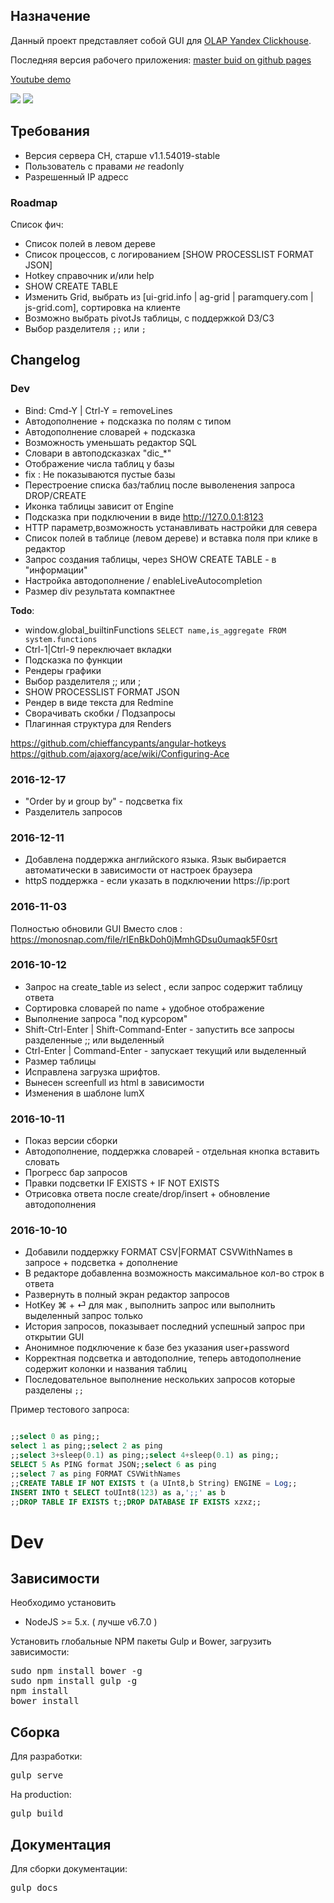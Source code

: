 ## Назначение
Данный проект представляет собой GUI для [OLAP Yandex Clickhouse](https://github.com/yandex/ClickHouse).

Последняя версия рабочего приложения: [master buid on github pages](http://guiclickhouse.smi2.ru/)

[Youtube demo](https://www.youtube.com/watch?v=u5DOWnm47vg)

![](https://raw.githubusercontent.com/smi2/clickhouse-frontend/master/media/screen4.jpg)
![](https://raw.githubusercontent.com/smi2/clickhouse-frontend/master/media/screen5.jpg)


## Требования 
* Версия сервера CH, старше  v1.1.54019-stable
* Пользователь с правами _не_ readonly 
* Разрешенный IP адресс



### Roadmap
Список фич: 
* Список полей в левом дереве 
* Список процессов, с логированием [SHOW PROCESSLIST FORMAT JSON]
* Hotkey справочник и/или help 
* SHOW CREATE TABLE 
* Изменить Grid, выбрать из [ui-grid.info | ag-grid | paramquery.com | js-grid.com], сортировка на клиенте 
* Возможно выбрать pivotJs таблицы,  c поддержкой D3/C3
* Выбор разделителя `;;` или `;`




## Changelog 


### Dev 
* Bind: Cmd-Y | Ctrl-Y = removeLines
* Автодополнение + подсказка по полям с типом 
* Автодополнение словарей + подсказка
* Возможность уменьшать редактор SQL
* Словари в автоподсказках "dic_*"
* Отображение числа таблиц у базы
* fix : Не показываются пустые базы
* Перестроение списка баз/таблиц после выволенения запроса DROP/CREATE
* Иконка таблицы зависит от Engine
* Подсказка при подключении в виде http://127.0.0.1:8123
* HTTP параметр,возможность устанавливать настройки для севера
* Список полей в таблице (левом дереве) и вставка поля при клике в редактор
* Запрос создания таблицы, через SHOW CREATE TABLE - в "информации" 
* Настройка автодополнение / enableLiveAutocompletion
* Размер div результата компактнее



**Todo**:
- window.global_builtinFunctions `SELECT name,is_aggregate FROM system.functions `
- Ctrl-1|Ctrl-9 переключает вкладки
- Подсказка по функции
- Рендеры графики
- Выбор разделителя ;; или ; 
- SHOW PROCESSLIST FORMAT JSON
- Рендер в виде текста для Redmine 
- Сворачивать скобки / Подзапросы 
- Плагинная структура для Renders

https://github.com/chieffancypants/angular-hotkeys
https://github.com/ajaxorg/ace/wiki/Configuring-Ace

### 2016-12-17

* "Order by и group by" - подсветка fix
* Разделитель запросов 


### 2016-12-11

* Добавлена поддержка английского языка. Язык выбирается автоматически в зависимости от настроек браузера
* httpS поддержка - если указать в подключении https://ip:port 

### 2016-11-03
Полностью обновили GUI 
Вместо слов : https://monosnap.com/file/rIEnBkDoh0jMmhGDsu0umaqk5F0srt 


### 2016-10-12
* Запрос на create_table из select , если запрос содержит таблицу ответа 
* Сортировка словарей по name + удобное отображение
* Выполнение запроса "под курсором"  
* Shift-Ctrl-Enter | Shift-Command-Enter - запустить все запросы разделенные ;; или выделенный 
* Ctrl-Enter | Command-Enter - запускает текущий или выделенный 
* Размер таблицы 
* Исправлена загрузка шрифтов. 
* Вынесен screenfull из html в зависимости
* Изменения в шаблоне lumX

### 2016-10-11
* Показ версии сборки
* Автодополнение, поддержка словарей - отдельная кнопка вставить словать
* Прогресс бар запросов
* Правки подсветки IF EXISTS + IF NOT EXISTS
* Отрисовка ответа после create/drop/insert + обновление автодополнения

### 2016-10-10
* Добавили поддержку FORMAT CSV|FORMAT CSVWithNames в запросе + подсветка + дополнение
* В редакторе добавленна возможность максимальное кол-во строк в ответа
* Развернуть в полный экран редактор запросов 
* HotKey ⌘ + ⏎ для мак , выполнить запрос или выполнить выделенный запрос только 
* История запросов, показывает последний успешный запрос при открытии GUI 
* Анонимное подключение к базе без указания user+password  
* Корректная подсветка и автодополние, теперь автодополнение содержит колонки и названия таблиц
* Последовательное выполнение нескольких запросов которые разделены `;;`



Пример тестового запроса: 
```sql

;;select 0 as ping;;
select 1 as ping;;select 2 as ping
;;select 3+sleep(0.1) as ping;;select 4+sleep(0.1) as ping;;
SELECT 5 As PING format JSON;;select 6 as ping
;;select 7 as ping FORMAT CSVWithNames
;;CREATE TABLE IF NOT EXISTS t (a UInt8,b String) ENGINE = Log;;
INSERT INTO t SELECT toUInt8(123) as a,';;' as b  
;;DROP TABLE IF EXISTS t;;DROP DATABASE IF EXISTS xzxz;;

```


# Dev

## Зависимости
Необходимо установить
* NodeJS >= 5.x. ( лучше v6.7.0 )

Установить глобальные NPM пакеты Gulp и Bower, загрузить зависимости:
<pre>
sudo npm install bower -g
sudo npm install gulp -g
npm install
bower install
</pre>

## Сборка
Для разработки:
<pre>
gulp serve
</pre>
На production:
<pre>
gulp build
</pre>

## Документация
Для сборки документации:
<pre>
gulp docs
</pre>
